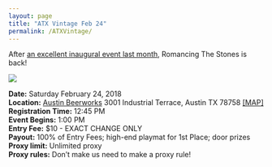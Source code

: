 ```yaml
---
layout: page
title: "ATX Vintage Feb 24"
permalink: /ATXVintage/
---
```

After [an excellent inaugural event last month](https://lonestarlhurgoyfs.com/2018-01-14-13-January-2018-Results/), Romancing The Stones is back! 

![](https://images.lonestarlhurgoyfs.com/2018-02-24/poster.jpg) 

**Date:** Saturday February 24, 2018   
**Location:** [Austin Beerworks](https://austinbeerworks.com) 3001 Industrial Terrace, Austin TX 78758 [[MAP]](https://www.google.com/maps/place/3001+Industrial+Terrace,+Austin,+TX+78758/@30.3718746,-97.746608,14.75z/data=!4m5!3m4!1s0x8644cb901dcb0211:0xecf0ca9b2bda9447!8m2!3d30.3795323!4d-97.7298715)   
**Registration Time:** 12:45 PM   
**Event Begins:** 1:00 PM    
**Entry Fee:** $10 - EXACT CHANGE ONLY   
**Payout:** 100% of Entry Fees; high-end playmat for 1st Place; door prizes   
**Proxy limit:** Unlimited proxy   
**Proxy rules:** Don’t make us need to make a proxy rule!   

